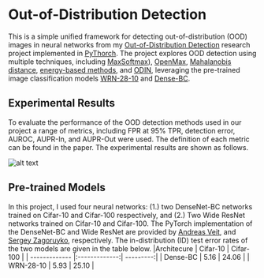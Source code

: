 # Out-of-Distribution Detection
This is a simple unified framework for detecting out-of-distribution (OOD) images in neural networks from my [Out-of-Distribution Detection](https://drive.google.com/file/d/1iYIQB629sgECxraShk7qWKXwe9dYhi2e/view?usp=sharing)  research project implemented in [PyThorch](https://pytorch.org). The project explores OOD detection using multiple
techniques, including [MaxSoftmax](https://arxiv.org/abs/1610.02136)), [OpenMax](https://arxiv.org/abs/1511.06233), [Mahalanobis distance](https://arxiv.org/abs/1807.03888), [energy-based methods](https://arxiv.org/abs/2010.03759), and [ODIN](https://arxiv.org/abs/1706.02690), leveraging the pre-trained image classification models [WRN-28-10](https://arxiv.org/abs/1605.07146) and [Dense-BC](https://arxiv.org/abs/1608.06993).

## Experimental Results
To evaluate the performance of the OOD detection methods used in our project a range of metrics, including FPR at 95% TPR, detection error, AUROC, AUPR-In, and AUPR-Out were used. The definition of each metric can be found in the paper. The experimental results are shown as follows.

![alt text](https://drive.google.com/uc?id=1pBQbR1xYrz7bAnBlY8GdzKDMfRoDXUtV)


## Pre-trained Models
In this project, I used four neural networks: (1.) two DenseNet-BC networks trained on Cifar-10 and Cifar-100 respectively, and (2.) Two Wide ResNet networks trained on Cifar-10 and Cifar-100. The PyTorch implementation of the DenseNet-BC and Wide ResNet are provided by [Andreas Veit](https://github.com/andreasveit/densenet-pytorch), and [Sergey Zagoruyko](https://github.com/szagoruyko/wide-residual-networks), respectively. The in-distribution (ID) test error rates of the two models are given in the table below.
|Architecure     | Cifar-10      | Cifar-100 |
| -------------  |:-------------:| ---------:|
| Dense-BC       | 5.16          | 24.06     |
| WRN-28-10      | 5.93          | 25.10     |


